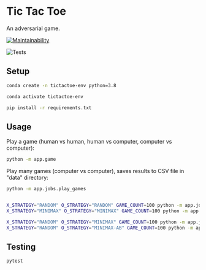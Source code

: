 

# Tic Tac Toe

An adversarial game.

[![Maintainability](https://api.codeclimate.com/v1/badges/23f08f09e8f419f21df0/maintainability)](https://codeclimate.com/github/s2t2/tic-tac-toe-py/maintainability)


![Tests](https://github.com/s2t2/tic-tac-toe-py/actions/workflows/python-app.yml/badge.svg)

## Setup

```sh
conda create -n tictactoe-env python=3.8
```

```sh
conda activate tictactoe-env
```

```sh
pip install -r requirements.txt
```

## Usage

Play a game (human vs human, human vs computer, computer vs computer):

```sh
python -m app.game
```

Play many games (computer vs computer), saves results to CSV file in "data" directory:

```sh
python -m app.jobs.play_games


X_STRATEGY="RANDOM" O_STRATEGY="RANDOM" GAME_COUNT=100 python -m app.jobs.play_games
X_STRATEGY="MINIMAX" O_STRATEGY="MINIMAX" GAME_COUNT=100 python -m app.jobs.play_games

X_STRATEGY="RANDOM" O_STRATEGY="MINIMAX" GAME_COUNT=100 python -m app.jobs.play_games
X_STRATEGY="RANDOM" O_STRATEGY="MINIMAX-AB" GAME_COUNT=100 python -m app.jobs.play_games
```



## Testing

```sh
pytest
```
